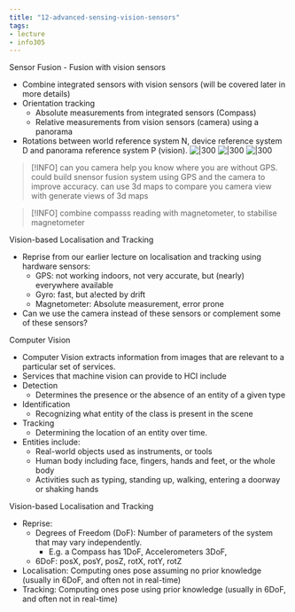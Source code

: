 ```yaml
---
title: "12-advanced-sensing-vision-sensors"
tags: 
- lecture
- info305
---
```



Sensor Fusion - Fusion with vision sensors
- Combine integrated sensors with vision sensors (will be covered later in more details) 
- Orientation tracking 
	- Absolute measurements from integrated sensors (Compass) 
	- Relative measurements from vision sensors (camera) using a panorama 
- Rotations between world reference system N, device reference system D and panorama reference system P (vision).
![|300](https://i.imgur.com/ZM6XOlt.png)
![|300](https://i.imgur.com/dhIAyjf.png)
![|300](https://i.imgur.com/ENhtEDq.png)
> [!INFO] can you camera help you know where you are without GPS. 
> could build snensor fusion system using GPS and the camera to improve accuracy. can use 3d maps to compare you camera view with generate views of 3d maps

> [!INFO] combine compasss reading with magnetometer, to stabilise magnetometer

Vision-based Localisation and Tracking
- Reprise from our earlier lecture on localisation and tracking using hardware sensors: 
	- GPS: not working indoors, not very accurate, but (nearly) everywhere available 
	- Gyro: fast, but a!ected by drift 
	- Magnetometer: Absolute measurement, error prone 
- Can we use the camera instead of these sensors or complement some of these sensors?

Computer Vision
- Computer Vision extracts information from images that are relevant to a particular set of services. 
- Services that machine vision can provide to HCI include 
- Detection 
	- Determines the presence or the absence of an entity of a given type 
- Identification 
	- Recognizing what entity of the class is present in the scene 
- Tracking 
	- Determining the location of an entity over time. 
- Entities include: 
	- Real-world objects used as instruments, or tools 
	- Human body including face, fingers, hands and feet, or the whole body 
	- Activities such as typing, standing up, walking, entering a doorway or shaking hands

Vision-based Localisation and Tracking
- Reprise: 
	- Degrees of Freedom (DoF): Number of parameters of the system that may vary independently. 
		- E.g. a Compass has 1DoF, Accelerometers 3DoF, 
	- 6DoF: posX, posY, posZ, rotX, rotY, rotZ 
- Localisation: Computing ones pose assuming no prior knowledge (usually in 6DoF, and often not in real-time) 
- Tracking: Computing ones pose using prior knowledge (usually in 6DoF, and often not in real-time)
